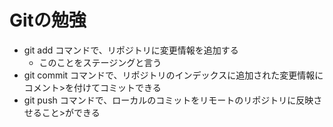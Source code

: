 # Gitの勉強
- git add コマンドで、リポジトリに変更情報を追加する
    - このことをステージングと言う
- git commit コマンドで、リポジトリのインデックスに追加された変更情報にコメント>を付けてコミットできる
- git push コマンドで、ローカルのコミットをリモートのリポジトリに反映させること>ができる

